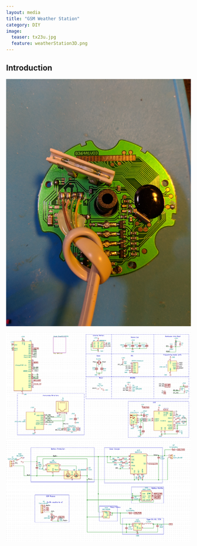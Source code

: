 ```yaml
---
layout: media
title: "GSM Weather Station"
category: DIY
image:
  teaser: tx23u.jpg
  feature: weatherStation3D.png
---
```



<h2 id="intro">Introduction</h2>



![Bogo pins](/images/tx23u_board.jpg)


![Bogo pins](/images/ws_schem.PNG)
![Bogo pins](/images/ws_schem2.PNG)